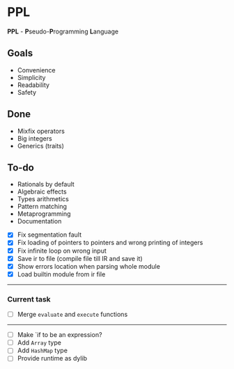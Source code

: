 # PPL

**PPL** - **P**seudo-**P**rogramming **L**anguage

## Goals

* Convenience
* Simplicity
* Readability
* Safety

## Done
* Mixfix operators
* Big integers
* Generics (traits)

## To-do
* Rationals by default
* Algebraic effects
* Types arithmetics
* Pattern matching
* Metaprogramming
* Documentation

* [x] Fix segmentation fault
* [x] Fix loading of pointers to pointers and wrong printing of integers
* [x] Fix infinite loop on wrong input
* [x] Save ir to file (compile file till IR and save it)
* [x] Show errors location when parsing whole module
* [x] Load builtin module from ir file
---
### Current task
* [ ] Merge `evaluate` and `execute` functions
---
* [ ] Make `if to be an expression?
* [ ] Add `Array` type
* [ ] Add `HashMap` type
* [ ] Provide runtime as dylib